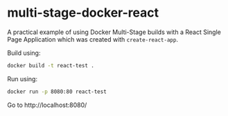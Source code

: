 # multi-stage-docker-react

A practical example of using Docker Multi-Stage builds with a React Single Page Application which was created with `create-react-app`.

Build using:

```bash
docker build -t react-test .
```

Run using:

```bash
docker run -p 8080:80 react-test
```

Go to http://localhost:8080/
